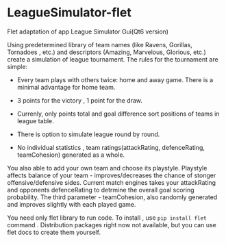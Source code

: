# LeagueSimulator-flet
Flet adaptation of  app League Simulator Gui(Qt6 version) 

Using predetermined library of team names (like Ravens, Gorillas, Tornadoes , etc.) and descriptors (Amazing, Marvelous, Glorious, etc.) create a simulation of league tournament. The rules for the tournament are simple:

- Every team plays with others twice: home and away game. There is a minimal advantage for home team.

- 3 points for the victory , 1 point for the draw.

- Currenly, only points total and goal difference sort positions of teams in league table.

- There is option to simulate league round by round.

- No individual statistics , team ratings(attackRating, defenceRating, teamCohesion) generated as a whole.

You also able to add your own team and choose its playstyle. Playstyle affects balance of your team - improves/decreases the chance of stonger offensive/defensive sides. Current match engines takes your attackRating and opponents defenceRating to detrmine the overall goal scoring probability. The third parameter - teamCohesion, also randomly generated and improves slightly with each played game.

You need only flet library to run code. To install , use `pip install flet` command . Distribution packages right now not available, but you can use flet docs to create them yourself.
